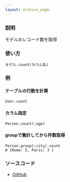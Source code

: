 ```yaml
---
layout: archive_page
---
```

### 説明
モデルのレコード数を取得

### 使い方
    モデル.count(カラム名)

### 例
#### テーブルの行数を計算
    User.count

#### カラム指定
    Person.count(:age)

#### groupで集計してから件数取得
    Person.group(:city).count
    # {Rome: 5, Paris: 3 }

### ソースコード
* [GitHub](https://github.com/rails/rails/blob/ac30e389ecfa0e26e3d44c1eda8488ddf63b3ecc/activerecord/lib/active_record/relation/calculations.rb#L41)
